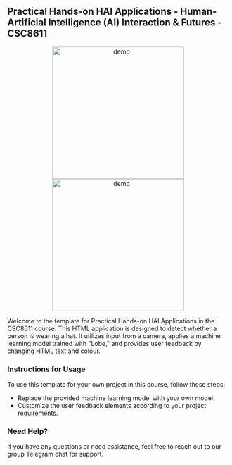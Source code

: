 ## Practical Hands-on HAI Applications - Human-Artificial Intelligence (AI) Interaction & Futures - CSC8611

<p align="center">
<img src="https://github.com/guardeec/haii_practical_template/blob/main/readme/d1.png?raw=true" alt="demo" width="300" />
<img src="https://github.com/guardeec/haii_practical_template/blob/main/readme/d2.png?raw=true" alt="demo" width="300" />
</p>

Welcome to the template for Practical Hands-on HAI Applications in the CSC8611 course. This HTML application is designed to detect whether a person is wearing a hat. It utilizes input from a camera, applies a machine learning model trained with "Lobe," and provides user feedback by changing HTML text and colour.

### Instructions for Usage

To use this template for your own project in this course, follow these steps:

- Replace the provided machine learning model with your own model.
- Customize the user feedback elements according to your project requirements.

### Need Help?

If you have any questions or need assistance, feel free to reach out to our group Telegram chat for support.